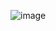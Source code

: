 ![image](https://github.com/itscomming/App-Challenge/assets/4396254/eeb84471-65f1-4a11-8bff-4b6c2d8e71cf)


